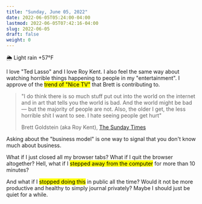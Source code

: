 ```yaml
---
title: "Sunday, June 05, 2022"
date: 2022-06-05T05:24:00-04:00
lastmod: 2022-06-05T07:42:16-04:00
slug: 2022-06-05
draft: false
weight: 0
---
```


🌦   Light rain +57°F

I love "Ted Lasso" and I love Roy Kent. I also feel the same way about watching horrible things happening to people in my "entertainment". I approve of the <mark>trend of "Nice TV"</mark> that Brett is contributing to.

> "I do think there is so much stuff put out into the world on the internet and in art that tells you the world is bad. And the world might be bad — but the majority of people are not. Also, the older I get, the less horrible shit I want to see. I hate seeing people get hurt"
>
> Brett Goldstein (aka Roy Kent), [The Sunday Times](https://www.thetimes.co.uk/article/ted-lassos-brett-goldstein-im-a-20-year-overnight-success-t9hvzpq2p)

Asking about the "business model" is one way to signal that you don't know much about business.

What if I just closed all my browser tabs? What if I quit the browser altogether? Hell, what if I <mark>stepped away from the computer</mark> for more than 10 minutes?

And what if I <mark>stopped doing this</mark> in public all the time? Would it not be more productive and healthy to simply journal privately? Maybe I should just be quiet for a while.

[//]: # "Exported with love from a post written in Org mode"
[//]: # "- https://github.com/kaushalmodi/ox-hugo"
